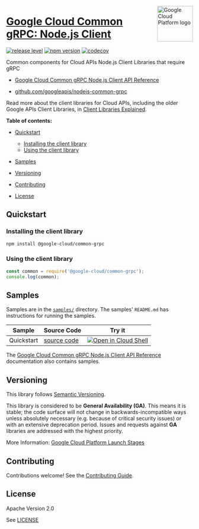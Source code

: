[//]: # "This README.md file is auto-generated, all changes to this file will be lost."
[//]: # "To regenerate it, use `python -m synthtool`."
<img src="https://avatars2.githubusercontent.com/u/2810941?v=3&s=96" alt="Google Cloud Platform logo" title="Google Cloud Platform" align="right" height="96" width="96"/>

# [Google Cloud Common gRPC: Node.js Client](https://github.com/googleapis/nodejs-common-grpc)

[![release level](https://img.shields.io/badge/release%20level-general%20availability%20%28GA%29-brightgreen.svg?style=flat)](https://cloud.google.com/terms/launch-stages)
[![npm version](https://img.shields.io/npm/v/@google-cloud/common-grpc.svg)](https://www.npmjs.org/package/@google-cloud/common-grpc)
[![codecov](https://img.shields.io/codecov/c/github/googleapis/nodejs-common-grpc/master.svg?style=flat)](https://codecov.io/gh/googleapis/nodejs-common-grpc)




Common components for Cloud APIs Node.js Client Libraries that require gRPC


* [Google Cloud Common gRPC Node.js Client API Reference][client-docs]

* [github.com/googleapis/nodejs-common-grpc](https://github.com/googleapis/nodejs-common-grpc)

Read more about the client libraries for Cloud APIs, including the older
Google APIs Client Libraries, in [Client Libraries Explained][explained].

[explained]: https://cloud.google.com/apis/docs/client-libraries-explained

**Table of contents:**


* [Quickstart](#quickstart)

  * [Installing the client library](#installing-the-client-library)
  * [Using the client library](#using-the-client-library)
* [Samples](#samples)
* [Versioning](#versioning)
* [Contributing](#contributing)
* [License](#license)

## Quickstart

### Installing the client library

```bash
npm install @google-cloud/common-grpc
```


### Using the client library

```javascript
const common = require('@google-cloud/common-grpc');
console.log(common);

```



## Samples

Samples are in the [`samples/`](https://github.com/googleapis/nodejs-common-grpc/tree/master/samples) directory. The samples' `README.md`
has instructions for running the samples.

| Sample                      | Source Code                       | Try it |
| --------------------------- | --------------------------------- | ------ |
| Quickstart | [source code](https://github.com/googleapis/nodejs-common-grpc/blob/master/samples/quickstart.js) | [![Open in Cloud Shell][shell_img]](https://console.cloud.google.com/cloudshell/open?git_repo=https://github.com/googleapis/nodejs-common-grpc&page=editor&open_in_editor=samples/quickstart.js,samples/README.md) |



The [Google Cloud Common gRPC Node.js Client API Reference][client-docs] documentation
also contains samples.

## Versioning

This library follows [Semantic Versioning](http://semver.org/).


This library is considered to be **General Availability (GA)**. This means it
is stable; the code surface will not change in backwards-incompatible ways
unless absolutely necessary (e.g. because of critical security issues) or with
an extensive deprecation period. Issues and requests against **GA** libraries
are addressed with the highest priority.





More Information: [Google Cloud Platform Launch Stages][launch_stages]

[launch_stages]: https://cloud.google.com/terms/launch-stages

## Contributing

Contributions welcome! See the [Contributing Guide](https://github.com/googleapis/nodejs-common-grpc/blob/master/CONTRIBUTING.md).

## License

Apache Version 2.0

See [LICENSE](https://github.com/googleapis/nodejs-common-grpc/blob/master/LICENSE)

[client-docs]: https://googleapis.dev/nodejs/common-grpc/latest

[shell_img]: https://gstatic.com/cloudssh/images/open-btn.png
[projects]: https://console.cloud.google.com/project
[billing]: https://support.google.com/cloud/answer/6293499#enable-billing

[auth]: https://cloud.google.com/docs/authentication/getting-started